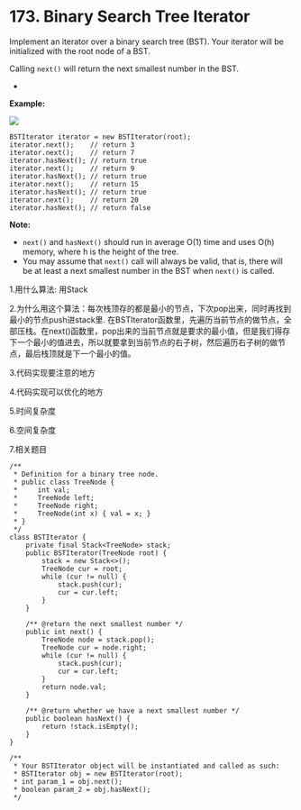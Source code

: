 # 173. Binary Search Tree Iterator

Implement an iterator over a binary search tree \(BST\). Your iterator will be initialized with the root node of a BST.

Calling `next()` will return the next smallest number in the BST.

* 
**Example:**

![](https://assets.leetcode.com/uploads/2018/12/25/bst-tree.png)

```text
BSTIterator iterator = new BSTIterator(root);
iterator.next();    // return 3
iterator.next();    // return 7
iterator.hasNext(); // return true
iterator.next();    // return 9
iterator.hasNext(); // return true
iterator.next();    // return 15
iterator.hasNext(); // return true
iterator.next();    // return 20
iterator.hasNext(); // return false
```

**Note:**

* `next()` and `hasNext()` should run in average O\(1\) time and uses O\(h\) memory, where h is the height of the tree.
* You may assume that `next()` call will always be valid, that is, there will be at least a next smallest number in the BST when `next()` is called.

1.用什么算法: 用Stack

2.为什么用这个算法：每次栈顶存的都是最小的节点，下次pop出来，同时再找到最小的节点push进stack里. 在BSTIterator函数里，先遍历当前节点的做节点，全部压栈。在next\(\)函数里，pop出来的当前节点就是要求的最小值，但是我们得存下一个最小的值进去，所以就要拿到当前节点的右子树，然后遍历右子树的做节点，最后栈顶就是下一个最小的值。

3.代码实现要注意的地方

4.代码实现可以优化的地方

5.时间复杂度

6.空间复杂度

7.相关题目

```text
/**
 * Definition for a binary tree node.
 * public class TreeNode {
 *     int val;
 *     TreeNode left;
 *     TreeNode right;
 *     TreeNode(int x) { val = x; }
 * }
 */
class BSTIterator {
    private final Stack<TreeNode> stack;
    public BSTIterator(TreeNode root) {
        stack = new Stack<>();
        TreeNode cur = root;
        while (cur != null) {
            stack.push(cur);
            cur = cur.left;
        }
    }
    
    /** @return the next smallest number */
    public int next() {
        TreeNode node = stack.pop();
        TreeNode cur = node.right;
        while (cur != null) {
            stack.push(cur);
            cur = cur.left;
        }
        return node.val;
    }
    
    /** @return whether we have a next smallest number */
    public boolean hasNext() {
        return !stack.isEmpty();
    }
}

/**
 * Your BSTIterator object will be instantiated and called as such:
 * BSTIterator obj = new BSTIterator(root);
 * int param_1 = obj.next();
 * boolean param_2 = obj.hasNext();
 */
```

